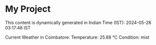 # My Project

This content is dynamically generated in Indian Time (IST): 2024-05-28 03:17:48 IST


Current Weather in Coimbatore:
Temperature: 25.88 °C
Condition: mist
